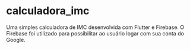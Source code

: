 # calculadora_imc

Uma simples calculadora de IMC desenvolvida com Flutter e Firebase. O Firebase foi utilizado para possibilitar ao usuário logar com sua conta do Google.





